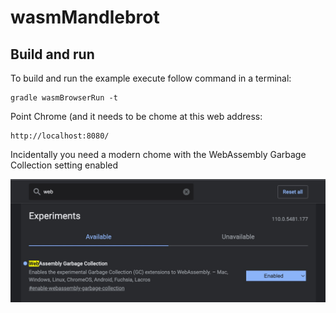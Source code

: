 # wasmMandlebrot

## Build and run

To build and run the example execute follow command in a terminal:
```shell
gradle wasmBrowserRun -t
```

Point Chrome (and it needs to be chome at this web address:
```
http://localhost:8080/
```

Incidentally you need a modern chome with the WebAssembly Garbage Collection
setting enabled

![Garbage Collection](gc.jpg)

